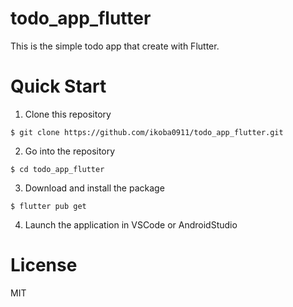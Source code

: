 # todo_app_flutter
This is the simple todo app that create with Flutter.

# Quick Start
1. Clone this repository
```
$ git clone https://github.com/ikoba0911/todo_app_flutter.git
```
2. Go into the repository
```
$ cd todo_app_flutter
```
3. Download and install the package
```
$ flutter pub get
```
4. Launch the application in VSCode or AndroidStudio

# License
MIT
